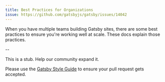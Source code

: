 ```yaml
---
title: Best Practices for Organizations
issue: https://github.com/gatsbyjs/gatsby/issues/14042
---
```


When you have multiple teams building Gatsby sites, there are some best practices to ensure you're working well at scale. These docs explain those practices.

<GuideList slug={props.slug} />

\--

This is a stub. Help our community expand it.

Please use the [Gatsby Style Guide](/contributing/gatsby-style-guide/) to ensure your
pull request gets accepted.
